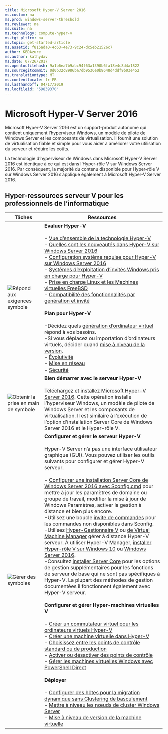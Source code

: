 ```yaml
---
title: Microsoft Hyper-V Server 2016
ms.custom: na
ms.prod: windows-server-threshold
ms.reviewer: na
ms.suite: na
ms.technology: compute-hyper-v
ms.tgt_pltfrm: na
ms.topic: get-started-article
ms.assetid: f815ada0-4c63-4e73-9c24-dc5eb21526c7
author: KBDAzure
ms.author: kathydav
ms.date: 07/26/2017
ms.openlocfilehash: 9a1b6ea7b9abc94f63a1390b6fa18e4c8d4a1822
ms.sourcegitcommit: 0d0b32c8986ba7db9536e0b8648d4ddf9b03e452
ms.translationtype: MT
ms.contentlocale: fr-FR
ms.lasthandoff: 04/17/2019
ms.locfileid: "59839370"
---
```

# <a name="microsoft-hyper-v-server-2016"></a>Microsoft Hyper-V Server 2016

Microsoft Hyper-V Server 2016 est un support\-produit autonome qui contient uniquement l’hyperviseur Windows, un modèle de pilote de Windows Server et les composants de virtualisation. Il fournit une solution de virtualisation fiable et simple pour vous aider à améliorer votre utilisation du serveur et réduire les coûts.

La technologie d’hyperviseur de Windows dans Microsoft Hyper-V Server 2016 est identique à ce qui est dans l’Hyper\-rôle V sur Windows Server 2016. Par conséquent, la majorité du contenu disponible pour Hyper\-rôle V sur Windows Server 2016 s’applique également à Microsoft Hyper-V Server 2016.

## <a name="hyper-v-server-resources-for-it-pros"></a>Hyper\-ressources serveur V pour les professionnels de l’informatique

|Tâches|Ressources|
|-|-|
|![Répond aux exigences symbole](media/All_Symbols_MeetsRequirements.png)|**Évaluer Hyper-V**<br /><br />-   [Vue d’ensemble de la technologie Hyper-V](hyper-v-technology-overview.md)<br />- [Quelles sont les nouveautés dans Hyper-V sur Windows Server 2016](what-s-new-in-hyper-v-on-windows.md)<br />-   [Configuration système requise pour Hyper-V sur Windows Server 2016](system-requirements-for-hyper-v-on-windows.md)<br />-   [Systèmes d’exploitation d’invités Windows pris en charge pour Hyper-V](supported-windows-guest-operating-systems-for-hyper-v-on-windows.md)<br />-   [Prise en charge Linux et les Machines virtuelles FreeBSD](supported-linux-and-freebsd-virtual-machines-for-hyper-v-on-windows.md)<br />-   [Compatibilité des fonctionnalités par génération et invité](hyper-v-feature-compatibility-by-generation-and-guest.md)<br /><br />**Plan pour Hyper-V**<br /><br />-Décidez quels [génération d’ordinateur virtuel](plan/should-i-create-a-generation-1-or-2-virtual-machine-in-hyper-v.md) répond à vos besoins. <br/>-Si vous déplacez ou importation d’ordinateurs virtuels, décider quand [mise à niveau de la version](deploy/upgrade-virtual-machine-version-in-hyper-v-on-windows-or-windows-server.md). <br />- [Évolutivité](plan/plan-hyper-v-scalability-in-windows-server.md) <br />- [Mise en réseau](plan/plan-hyper-v-networking-in-windows-server.md) <br />- [Sécurité](plan/plan-hyper-v-security-in-windows-server.md)|
|![Obtenir la prise en main de symbole](media/All_Symbols_GetStarted.png)|**Bien démarrer avec le serveur Hyper-V**<br /><br />[Téléchargez et installez Microsoft Hyper\-V Server 2016](https://www.microsoft.com/evalcenter/evaluate-hyper-v-server-2016). Cette opération installe l’hyperviseur Windows, un modèle de pilote de Windows Server et les composants de virtualisation. Il est similaire à l’exécution de l’option d’installation Server Core de Windows Server 2016 et le Hyper\-rôle V.|
|![Gérer des symboles](media/All_Symbols_Administrator.png)|**Configurer et gérer le serveur Hyper-V**<br /><br />Hyper\-V Server n’a pas une interface utilisateur graphique \(GUI\). Vous pouvez utiliser les outils suivants pour configurer et gérer Hyper\-V serveur.<br /><br />-   [Configurer une installation Server Core de Windows Server 2016 avec Sconfig.cmd](../../get-started/sconfig-on-ws2016.md) pour mettre à jour les paramètres de domaine ou groupe de travail, modifier la mise à jour de Windows Paramètres, activer la gestion à distance et bien plus encore.<br />-Utilisez une boucle [invite de commandes](../../administration/windows-commands/windows-commands.md) pour les commandes non disponibles dans Sconfig.<br />-Utilisez [Hyper\-Gestionnaire V](https://msdn.microsoft.com/virtualization/hyperv_on_windows/user_guide/remote_host_management) ou [de Virtual Machine Manager](https://docs.microsoft.com/system-center/vmm) gérer à distance Hyper\-V serveur. À utiliser Hyper\-V Manager, [installer Hyper\-rôle V sur Windows 10](https://docs.microsoft.com/virtualization/hyper-v-on-windows/quick-start/enable-hyper-v) ou [Windows Server 2016](get-started/install-the-hyper-v-role-on-windows-server.md).<br />-Consultez [installer Server Core](../../get-started/getting-started-with-server-core.md) pour les options de gestion supplémentaires pour les fonctions de serveur de base qui ne sont pas spécifiques à Hyper\-V. La plupart des méthodes de gestion documentées il fonctionnent également avec Hyper\-V serveur.<br /><br />**Configurer et gérer Hyper\-machines virtuelles V**<br /><br />-   [Créer un commutateur virtuel pour les ordinateurs virtuels Hyper-V](get-started/create-a-virtual-switch-for-hyper-v-virtual-machines.md)<br />-   [Créer une machine virtuelle dans Hyper-V](get-started/create-a-virtual-machine-in-hyper-v.md)<br />-   [Choisissez entre les points de contrôle standard ou de production](manage/choose-between-standard-or-production-checkpoints-in-hyper-v.md)<br />-   [Activer ou désactiver des points de contrôle](manage/enable-or-disable-checkpoints-in-hyper-v.md)<br />-   [Gérer les machines virtuelles Windows avec PowerShell Direct](manage/manage-windows-virtual-machines-with-powershell-direct.md) <br /><br />**Déployer**<br /><br />-   [Configurer des hôtes pour la migration dynamique sans Clustering de basculement](deploy/set-up-hosts-for-live-migration-without-failover-clustering.md)<br />- [Mettre à niveau les nœuds de cluster Windows Server](../../failover-clustering/cluster-operating-system-rolling-upgrade.md)<br />- [Mise à niveau de version de la machine virtuelle](deploy/upgrade-virtual-machine-version-in-hyper-v-on-windows-or-windows-server.md)<br />|
